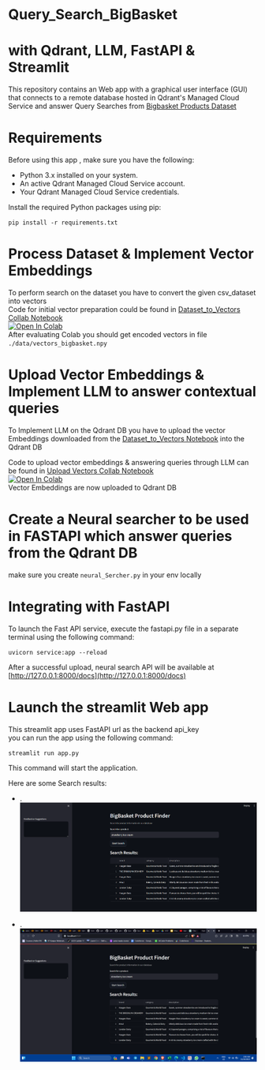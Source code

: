 # Query_Search_BigBasket
# with Qdrant, LLM, FastAPI & Streamlit
This repository contains an Web app with a graphical user interface (GUI) that connects to a remote database hosted in Qdrant's Managed Cloud Service and answer Query Searches from [Bigbasket Products Dataset](https://chaabiv2.s3.ap-south-1.amazonaws.com/hiring/bigBasketProducts.csv) 

# Requirements
Before using this app , make sure you have the following:

* Python 3.x installed on your system.
* An active Qdrant Managed Cloud Service account.
* Your Qdrant Managed Cloud Service credentials.
  
Install the required Python packages using pip:  
```
pip install -r requirements.txt  
```
# Process Dataset & Implement Vector Embeddings
To perform search on the dataset you have to convert the given csv_dataset into vectors  
Code for initial vector preparation could be found in [Dataset_to_Vectors Collab Notebook](https://colab.research.google.com/drive/1Q2SPPmwlWGvq_VXBK0XSQqgFCza-Ulxq)  
[![Open In Colab](https://colab.research.google.com/assets/colab-badge.svg)](https://colab.research.google.com/drive/1Q2SPPmwlWGvq_VXBK0XSQqgFCza-Ulxq)  
After evaluating Colab you should get  encoded vectors in file ``` ./data/vectors_bigbasket.npy ``` 

# Upload Vector Embeddings & Implement LLM to answer contextual queries  
To Implement LLM on the Qdrant DB you have to upload the vector Embeddings downloaded from the [Dataset_to_Vectors Notebook](https://colab.research.google.com/drive/1Q2SPPmwlWGvq_VXBK0XSQqgFCza-Ulxq) into the Qdrant DB    

Code to upload vector embeddings & answering queries through LLM can be found in [Upload Vectors Collab Notebook](https://colab.research.google.com/drive/1dvZ7N8OtfN_gBZYDKPvTiG5sfLO4Y-eo)  
[![Open In Colab](https://colab.research.google.com/assets/colab-badge.svg)](https://colab.research.google.com/drive/1dvZ7N8OtfN_gBZYDKPvTiG5sfLO4Y-eo)  
Vector Embeddings are now uploaded to Qdrant DB   

# Create a Neural searcher to be used in FASTAPI which answer queries from the Qdrant DB  
make sure you create ```neural_Sercher.py``` in your env locally  

# Integrating with FastAPI   
To launch the Fast API service, execute the fastapi.py file in a separate terminal using the following command:  
```
uvicorn service:app --reload
```
After a successful upload, neural search API will be available at  [http://127.0.0.1:8000/docs](http://127.0.0.1:8000/docs)  

# Launch the streamlit Web app  
This streamlit app uses FastAPI url as the backend api_key  
you can run the app using the following command:  
```
streamlit run app.py
```
This command will start the application.

Here are some Search results:
* .
 ![Strawberry Ice Cream](Data/strawberry_ice_cream.png)

* .
 ![toothpaste](Data/toothpaste.png)
